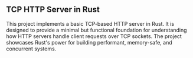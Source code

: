 ## TCP HTTP Server in Rust
This project implements a basic TCP-based HTTP server in Rust. It is designed to provide a minimal but functional foundation for understanding how HTTP servers handle client requests over TCP sockets. The project showcases Rust's power for building performant, memory-safe, and concurrent systems.

